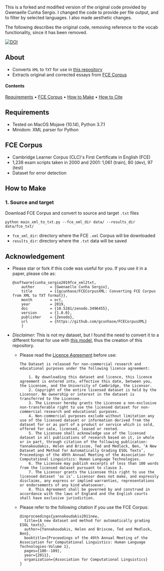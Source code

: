 This is a forked and modified version of the original code provided by Gwenaelle Cunha Sergio. I changed the code to provide per file output, and to filter by selected languages. I also made aesthetic changes.

The following describes the original code, removing reference to the vocab functionality, since it has been removed.



[![DOI](https://zenodo.org/badge/199615833.svg)](https://zenodo.org/badge/latestdoi/199615833)

## About
* Converts `XML` to `TXT` for use in [this repository](https://github.com/skasewa/wronging)
* Extracts original and corrected essays from [FCE Corpus](https://www.ilexir.co.uk/datasets/index.html)

#### Contents
[Requirements](#requirements) • [FCE Corpus](#fce-corpus) • [How to Make](#how-to-make) • [How to Cite](#acknowledgement)

## Requirements
* Tested on MacOS Mojave (10.14), Python 3.7.1
* Minidom: XML parser for Python

## FCE Corpus
* Cambridge Learner Corpus (CLC)'s First Certificate in English (FCE)
* 1,238 exam scripts taken in 2000 and 2001: 1,061 (train), 80 (dev), 97 (test)
* Dataset for error detection

## How to Make
### 1. Source and target
Download FCE Corpus and convert to source and target `.txt` files
```
python main_xml_to_txt.py --fce_xml_dir data/ --results_dir data/fce_txt/
```
  + `fce_xml_dir`: directory where the FCE `.xml` Corpus will be downloaded
  + `results_dir`: directory where the `.txt` data will be saved



## Acknowledgement
* Please star or fork if this code was useful for you. If you use it in a paper, please cite as:
  ```
  @software{cunha_sergio2019fce_xml2txt,
      author       = {Gwenaelle Cunha Sergio},
      title        = {{gcunhase/FCECorpusXML: Converting FCE Corpus from XML to TXT format}},
      month        = oct,
      year         = 2019,
      doi          = {10.5281/zenodo.3496455},
      version      = {1.0.0},
      publisher    = {Zenodo},
      url          = {https://github.com/gcunhase/FCECorpusXML}
      }
  ```

* *Disclaimer*: This is not my dataset, but I found the need to convert it to a different format for use with [this model](https://github.com/skasewa/wronging), thus the creation of this repository.

  * Please read the [Licence Agreement](https://www.ilexir.co.uk/datasets/index.html) before use:
    ```
    The Dataset is released for non-commercial research and educational purposes under the following licence agreement:

        1. By downloading this dataset and licence, this licence agreement is entered into, effective this date, between you, the Licensee, and the University of Cambridge, the Licensor.
        2. Copyright of the entire licensed dataset is held by the Licensor. No ownership or interest in the dataset is transferred to the Licensee.
        3. The Licensor hereby grants the Licensee a non-exclusive non-transferable right to use the licensed dataset for non-commercial research and educational purposes.
        4. Non-commercial purposes exclude without limitation any use of the licensed dataset or information derived from the dataset for or as part of a product or service which is sold, offered for sale, licensed, leased or rented.
        5. The Licensee shall acknowledge use of the licensed dataset in all publications of research based on it, in whole or in part, through citation of the following publication: Yannakoudakis, Helen and Briscoe, Ted and Medlock, Ben, ‘A New Dataset and Method for Automatically Grading ESOL Texts’, Proceedings of the 49th Annual Meeting of the Association for Computational Linguistics: Human Language Technologies.
        6. The Licensee may publish excerpts of less than 100 words from the licensed dataset pursuant to clause 3.
        7. The Licensor grants the Licensee this right to use the licensed dataset ‘as is’. Licensor does not make, and expressly disclaims, any express or implied warranties, representations or endorsements of any kind whatsoever.
        8. This Agreement shall be governed by and construed in accordance with the laws of England and the English courts shall have exclusive jurisdiction.
    ```

  * Please refer to the following citation if you use the FCE Corpus:
    ```
    @inproceedings{yannakoudakis2011new,
      title={A new dataset and method for automatically grading ESOL texts},
      author={Yannakoudakis, Helen and Briscoe, Ted and Medlock, Ben},
      booktitle={Proceedings of the 49th Annual Meeting of the Association for Computational Linguistics: Human Language Technologies-Volume 1},
      pages={180--189},
      year={2011},
      organization={Association for Computational Linguistics}
    }
    ```
